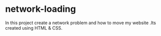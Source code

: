 # network-loading
In this project create a network problem and how to move my website .Its created using HTML &amp; CSS.
